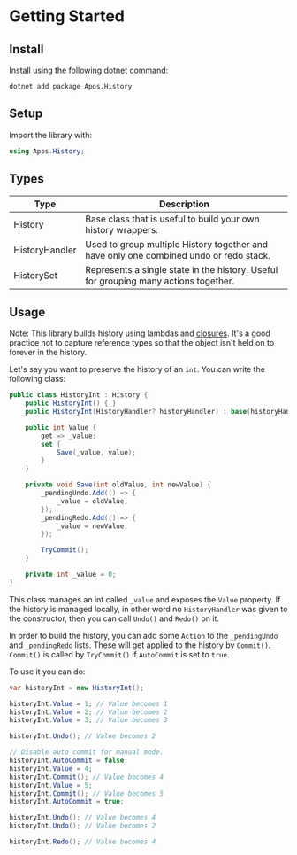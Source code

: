 # Getting Started

## Install

Install using the following dotnet command:
```
dotnet add package Apos.History
```

## Setup

Import the library with:
```csharp
using Apos.History;
```

## Types

| Type | Description |
| ---- | ----------- |
| History | Base class that is useful to build your own history wrappers. |
| HistoryHandler | Used to group multiple History together and have only one combined undo or redo stack. |
| HistorySet | Represents a single state in the history. Useful for grouping many actions together. |

## Usage

Note: This library builds history using lambdas and [closures](https://en.wikipedia.org/wiki/Closure_(computer_programming)). It's a good practice not to capture reference types so that the object isn't held on to forever in the history.

Let's say you want to preserve the history of an `int`. You can write the following class:

```csharp
public class HistoryInt : History {
    public HistoryInt() { }
    public HistoryInt(HistoryHandler? historyHandler) : base(historyHandler) { }

    public int Value {
        get => _value;
        set {
            Save(_value, value);
        }
    }

    private void Save(int oldValue, int newValue) {
        _pendingUndo.Add(() => {
            _value = oldValue;
        });
        _pendingRedo.Add(() => {
            _value = newValue;
        });

        TryCommit();
    }

    private int _value = 0;
}
```

This class manages an int called `_value` and exposes the `Value` property. If the history is managed locally, in other word no `HistoryHandler` was given to the constructor, then you can call `Undo()` and `Redo()` on it.

In order to build the history, you can add some `Action` to the `_pendingUndo` and `_pendingRedo` lists. These will get applied to the history by `Commit()`. `Commit()` is called by `TryCommit()` if `AutoCommit` is set to `true`.

To use it you can do:

```csharp
var historyInt = new HistoryInt();

historyInt.Value = 1; // Value becomes 1
historyInt.Value = 2; // Value becomes 2
historyInt.Value = 3; // Value becomes 3

historyInt.Undo(); // Value becomes 2

// Disable auto commit for manual mode.
historyInt.AutoCommit = false;
historyInt.Value = 4;
historyInt.Commit(); // Value becomes 4
historyInt.Value = 5;
historyInt.Commit(); // Value becomes 5
historyInt.AutoCommit = true;

historyInt.Undo(); // Value becomes 4
historyInt.Undo(); // Value becomes 2

historyInt.Redo(); // Value becomes 4
```
